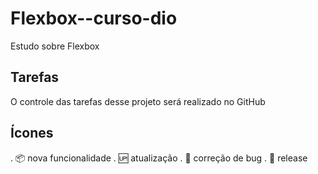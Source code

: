 # Flexbox--curso-dio

Estudo sobre Flexbox 

## Tarefas

O controle das tarefas  desse projeto será realizado no GitHub

## Ícones

. :package: nova funcionalidade
. :up: atualização
. :bug: correção de bug
. :checkered_flag: release
